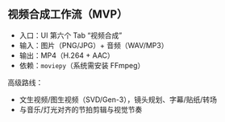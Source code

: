 ## 视频合成工作流（MVP）

- 入口：UI 第六个 Tab “视频合成”
- 输入：图片（PNG/JPG）+ 音频（WAV/MP3）
- 输出：MP4（H.264 + AAC）
- 依赖：`moviepy`（系统需安装 FFmpeg）

高级路线：
- 文生视频/图生视频（SVD/Gen-3），镜头规划、字幕/贴纸/转场
- 与音乐/灯光对齐的节拍剪辑与视觉节奏


